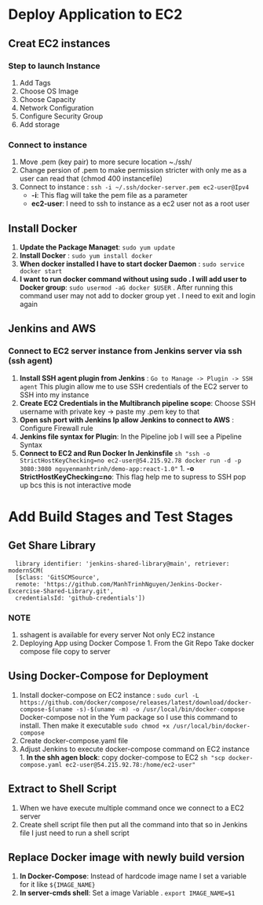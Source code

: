 # Deploy Application to EC2 
## Creat EC2 instances
### Step to launch Instance
  1. Add Tags
  2. Choose OS Image 
  3. Choose Capacity
  4. Network Configuration
  5. Configure Security Group 
  6. Add storage 
### Connect to instance
  1. Move .pem (key pair) to more secure location ~./ssh/
  2. Change persion of .pem to make permission stricter with only me as a user can read that (chmod 400 instancefile)
  3. Connect to instance : `ssh -i ~/.ssh/docker-server.pem ec2-user@Ipv4`
     - **-i**: This flag will take the pem file as a parameter
     - **ec2-user**: I need to ssh to instance as a ec2 user not as a root user 
    
## Install Docker
  1. **Update the Package Managet**: `sudo yum update`
  2. **Install Docker** : `sudo yum install docker`
  3. **When docker installed I have to start docker Daemon** : `sudo service docker start`
  4. **I want to run docker command without using sudo . I will add user to Docker group**: `sudo usermod -aG docker $USER` . After running this command user may not add to docker group yet . I need to exit and login again 

## Jenkins and AWS
### Connect to EC2 server instance from Jenkins server via ssh (ssh agent)
  1. **Install SSH agent plugin from Jenkins** : `Go to Manage -> Plugin -> SSH agent` This plugin allow me to use SSH credentials of the EC2 server to SSH into my instance 
  2. **Create EC2 Credentials in the Multibranch pipeline scope**: Choose SSH username with private key -> paste my .pem key to that
  3. **Open ssh port with Jenkins Ip allow Jenkins to connect to AWS** : Configure Firewall rule
  4. **Jenkins file syntax for Plugin**: In the Pipeline job I will see a Pipeline Syntax 
  5. **Connect to EC2 and Run Docker In Jenkinsfile** `sh "ssh -o StrictHostKeyChecking=no ec2-user@54.215.92.78 docker run -d -p 3080:3080 nguyenmanhtrinh/demo-app:react-1.0"`
    1. **-o StrictHostKeyChecking=no**: This flag help me to supress to SSH pop up bcs this is not interactive mode 

# Add Build Stages and Test Stages 
## Get Share Library 
  ```
    library identifier: 'jenkins-shared-library@main', retriever: modernSCM(
    [$class: 'GitSCMSource',
    remote: 'https://github.com/ManhTrinhNguyen/Jenkins-Docker-Excercise-Shared-Library.git',
    credentialsId: 'github-credentials'])
  ```
### NOTE 
  1. sshagent is available for every server Not only EC2 instance
  2. Deploying App using Docker Compose 
    1. From the Git Repo Take docker compose file copy to server 

## Using Docker-Compose for Deployment 
  1. Install docker-compose on EC2 instance : `sudo curl -L https://github.com/docker/compose/releases/latest/download/docker-compose-$(uname -s)-$(uname -m) -o /usr/local/bin/docker-compose` Docker-compose not in the Yum package so I use this command to install. Then make it executable `sudo chmod +x /usr/local/bin/docker-compose`
  2. Create docker-compose.yaml file
  3. Adjust Jenkins to execute docker-compose command on EC2 instance 
    1. **In the shh agen block**: copy docker-compose to EC2 `sh "scp docker-compose.yaml ec2-user@54.215.92.78:/home/ec2-user"`

## Extract to Shell Script 
  1. When we have execute multiple command once we connect to a EC2 server
  2. Create shell script file then put all the command into that so in Jenkins file I just need to run a shell script

## Replace Docker image with newly build version 
  1. **In Docker-Compose**: Instead of hardcode image name I set a variable for it like `${IMAGE_NAME}`
  2. **In server-cmds shell**: Set a image Variable . `export IMAGE_NAME=$1`
